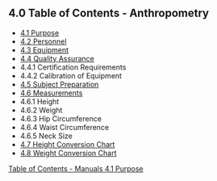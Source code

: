 ## 4.0 Table of Contents - Anthropometry

* [4.1 Purpose](:pages_path:/manuals/anthropometry/4-01-purpose.md)
* [4.2 Personnel](:pages_path:/manuals/anthropometry/4-02-personnel.md)
* [4.3 Equipment](:pages_path:/manuals/anthropometry/4-03-equipment.md)
* [4.4 Quality Assurance](:pages_path:/manuals/anthropometry/4-04-quality-assurance.md)
 * 4.4.1 Certification Requirements
 * 4.4.2 Calibration of Equipment
* [4.5 Subject Preparation](:pages_path:/manuals/anthropometry/4-05-subject-preparation.md)
* [4.6 Measurements](:pages_path:/manuals/anthropometry/4-06-measurements.md)
 * 4.6.1 Height
 * 4.6.2 Weight
 * 4.6.3 Hip Circumference
 * 4.6.4 Waist Circumference
 * 4.6.5 Neck Size
* [4.7 Height Conversion Chart](:pages_path:/manuals/anthropometry/4-07-height-conversion-chart.md)
* [4.8 Weight Conversion Chart](:pages_path:/manuals/anthropometry/4-08-weight-conversion-chart.md)



<div class="center">
<div class="btn-group">
  <a href=":pages_path:/manuals/manual-toc.md" class="btn btn-default">
    <span class="glyphicon glyphicon-chevron-up"></span>
    Table of Contents - Manuals
  </a>

  <a href=":pages_path:/manuals/anthropometry/4-01-purpose.md" class="btn btn-success">
    4.1 Purpose
    <span class="glyphicon glyphicon-chevron-right"></span>
  </a>
</div>
</div>

